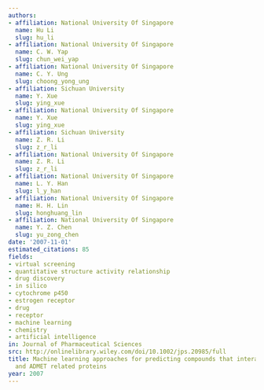 ```yaml
---
authors:
- affiliation: National University Of Singapore
  name: Hu Li
  slug: hu_li
- affiliation: National University Of Singapore
  name: C. W. Yap
  slug: chun_wei_yap
- affiliation: National University Of Singapore
  name: C. Y. Ung
  slug: choong_yong_ung
- affiliation: Sichuan University
  name: Y. Xue
  slug: ying_xue
- affiliation: National University Of Singapore
  name: Y. Xue
  slug: ying_xue
- affiliation: Sichuan University
  name: Z. R. Li
  slug: z_r_li
- affiliation: National University Of Singapore
  name: Z. R. Li
  slug: z_r_li
- affiliation: National University Of Singapore
  name: L. Y. Han
  slug: l_y_han
- affiliation: National University Of Singapore
  name: H. H. Lin
  slug: honghuang_lin
- affiliation: National University Of Singapore
  name: Y. Z. Chen
  slug: yu_zong_chen
date: '2007-11-01'
estimated_citations: 85
fields:
- virtual screening
- quantitative structure activity relationship
- drug discovery
- in silico
- cytochrome p450
- estrogen receptor
- drug
- receptor
- machine learning
- chemistry
- artificial intelligence
in: Journal of Pharmaceutical Sciences
src: http://onlinelibrary.wiley.com/doi/10.1002/jps.20985/full
title: Machine learning approaches for predicting compounds that interact with therapeutic
  and ADMET related proteins
year: 2007
---
```

